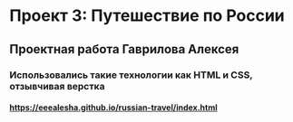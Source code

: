 # Проект 3: Путешествие по России

## Проектная работа Гаврилова Алексея

### Использовались такие технологии как HTML и CSS, отзывчивая верстка

#### https://eeealesha.github.io/russian-travel/index.html

